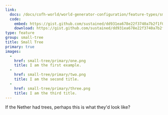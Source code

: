 ```yaml
---
link:
  docs: /docs/cofh-world/world-generator-configuration/feature-types/small-tree
  code:
    embed: https://gist.github.com/sustained/dd931ea678e22f3740a7b2f1f00b6a6d.js
    download: https://gist.github.com/sustained/dd931ea678e22f3740a7b2f1f00b6a6d/archive/a5d0d92b55580b64130f03ad89d011414a33a36d.zip
type: feature
group: small-tree
title: Small Tree
primary: true
images:
  -
    href: small-tree/primary/one.png
    title: I am the first example.
  -
    href: small-tree/primary/two.png
    title: I am the second title.
  -
    href: small-tree/primary/three.png
    title: I am the third title.
---
```


If the Nether had trees, perhaps this is what they'd look like?
